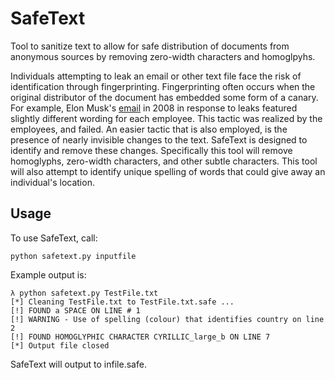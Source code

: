 # SafeText
Tool to sanitize text to allow for safe distribution of documents from anonymous sources by removing zero-width characters and homoglpyhs.

Individuals attempting to leak an email or other text file face the risk of identification through fingerprinting.
Fingerprinting often occurs when the original distributor of the document has embedded some form of a canary.
For example, Elon Musk's [email](https://web.archive.org/web/20131020092330/http://gawker.com/5164035/tesla-ceo-in-digital-witch-hunt) in 2008 in response to leaks featured slightly different 
wording for each employee. This tactic was realized by the employees, and failed. An easier
tactic that is also employed, is the presence of nearly invisible changes to the text. 
SafeText is designed to identify and remove these changes.
Specifically this tool will remove homoglyphs, zero-width characters, and other subtle characters.
This tool will also attempt to identify unique spelling of words that could give away an individual's location.

## Usage

To use SafeText, call:
```shell
python safetext.py inputfile
```
Example output is:
```shell
λ python safetext.py TestFile.txt
[*] Cleaning TestFile.txt to TestFile.txt.safe ...
[!] FOUND a SPACE ON LINE # 1
[!] WARNING - Use of spelling (colour) that identifies country on line 2
[!] FOUND HOMOGLYPHIC CHARACTER CYRILLIC_large_b ON LINE 7
[*] Output file closed
```
SafeText will output to infile.safe. 
